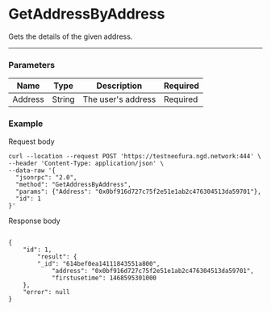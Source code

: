 # GetAddressByAddress
Gets the details of the given address.
<hr>

### Parameters

|    Name    | Type | Description |  Required |
| ---------- | --- |    ------    | -----|
| Address       | String|  The user's address| Required|


### Example

Request body

```
curl --location --request POST 'https://testneofura.ngd.network:444' \
--header 'Content-Type: application/json' \
--data-raw '{
  "jsonrpc": "2.0",
  "method": "GetAddressByAddress",
  "params": {"Address": "0x0bf916d727c75f2e51e1ab2c476304513da59701"},
  "id": 1
}'
```

Response body

```json5

{
    "id": 1,
        "result": {
        "_id": "614bef0ea14111843551a800",
            "address": "0x0bf916d727c75f2e51e1ab2c476304513da59701",
            "firstusetime": 1468595301000
    },
    "error": null
}
```
